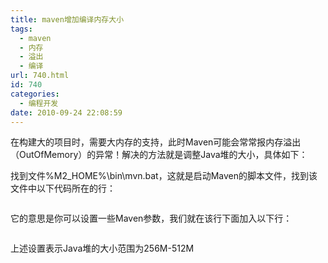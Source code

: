 ```yaml
---
title: maven增加编译内存大小
tags:
  - maven
  - 内存
  - 溢出
  - 编译
url: 740.html
id: 740
categories:
  - 编程开发
date: 2010-09-24 22:08:59
---
```


在构建大的项目时，需要大内存的支持，此时Maven可能会常常报内存溢出（OutOfMemory）的异常！解决的方法就是调整Java堆的大小，具体如下：  

找到文件%M2_HOME%\\bin\\mvn.bat，这就是启动Maven的脚本文件，找到该文件中以下代码所在的行：


```@REM set MAVEN_OPTS=-Xdebug -Xnoagent -Djava.compiler=NONE...  
```

它的意思是你可以设置一些Maven参数，我们就在该行下面加入以下行：


```set MAVEN_OPTS= -Xms256m -Xmx512m  
```

上述设置表示Java堆的大小范围为256M-512M